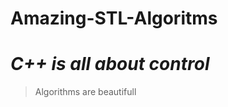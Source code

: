 # Amazing-STL-Algoritms
<h1 style="font-style: italic;">C++ is all about control</h1>
<blockquote>
Algorithms are beautifull
</blockquote>
